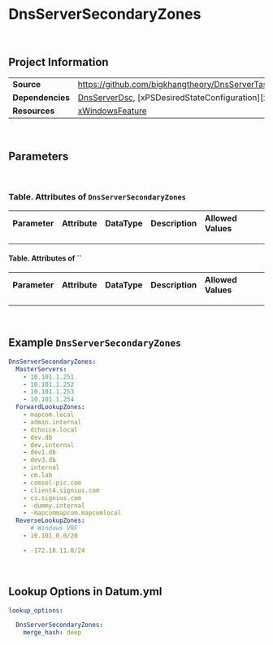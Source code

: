 # DnsServerSecondaryZones



<br />

## Project Information

|                  |                                                                                                                  |
| ---------------- | ---------------------------------------------------------------------------------------------------------------- |
| **Source**       | https://github.com/bigkhangtheory/DnsServerTasks/tree/master/DnsServerTasks/DscResources/DnsServerSecondaryZones |
| **Dependencies** | [DnsServerDsc][DnsServerDsc], [xPSDesiredStateConfiguration][xPSDesiredStateConfiguration]                       |
| **Resources**    | [xWindowsFeature][xWindowsFeature]                                                                               |

<br />

## Parameters

<br />

### Table. Attributes of `DnsServerSecondaryZones`

| Parameter | Attribute | DataType | Description | Allowed Values |
| :-------- | :-------- | :------- | :---------- | :------------- |

---

#### Table. Attributes of ``

| Parameter | Attribute | DataType | Description | Allowed Values |
| :-------- | :-------- | :------- | :---------- | :------------- |

---

<br />

## Example `DnsServerSecondaryZones`

```yaml
DnsServerSecondaryZones:
  MasterServers:
    - 10.101.1.251
    - 10.101.1.252
    - 10.101.1.253
    - 10.101.1.254
  ForwardLookupZones:
    - mapcom.local
    - admin.internal
    - dchoice.local
    - dev.db
    - dev.internal
    - dev1.db
    - dev3.db
    - internal
    - cm.lab
    - comsol-pic.com
    - client4.signius.com
    - cs.signius.com
    - -dummy.internal
    - -mapcommapcom.mapcomlocal
  ReverseLookupZones:
      # Windows VRF
    - 10.101.0.0/20

    - -172.18.11.0/24

```

<br />

## Lookup Options in Datum.yml

```yaml
lookup_options:

  DnsServerSecondaryZones:
    merge_hash: deep

```

<br />

[DnsServerDsc]: https://github.com/dsccommunity/DnsServerDsc
[PSDesiredStateConfiguration]: https://docs.microsoft.com/en-us/powershell/module/psdesiredstateconfiguration/about/about_classes_and_dsc?view=powershell-7.1
[DnsRecordA]: https://github.com/dsccommunity/DnsServerDsc/wiki/DnsRecordA
[DnsRecordAaaa]: https://github.com/dsccommunity/DnsServerDsc/wiki/DnsRecordAaaa
[DnsRecordAaaaScoped]: https://github.com/dsccommunity/DnsServerDsc/wiki/DnsRecordAaaaScoped
[DnsRecordAScoped]: https://github.com/dsccommunity/DnsServerDsc/wiki/DnsRecordAScoped
[DnsRecordBase]: https://github.com/dsccommunity/DnsServerDsc/wiki/DnsRecordBase
[DnsRecordCname]: https://github.com/dsccommunity/DnsServerDsc/wiki/DnsRecordCname
[DnsRecordCnameScoped]: https://github.com/dsccommunity/DnsServerDsc/wiki/DnsRecordCnameScoped
[DnsRecordMx]: https://github.com/dsccommunity/DnsServerDsc/wiki/DnsRecordMx
[DnsRecordMxScoped]: https://github.com/dsccommunity/DnsServerDsc/wiki/DnsRecordMxScoped
[DnsRecordNs]: https://github.com/dsccommunity/DnsServerDsc/wiki/DnsRecordNs
[DnsRecordNsScoped]: https://github.com/dsccommunity/DnsServerDsc/wiki/DnsRecordNsScoped
[DnsRecordPtr]: https://github.com/dsccommunity/DnsServerDsc/wiki/DnsRecordPtr
[DnsRecordSrv]: https://github.com/dsccommunity/DnsServerDsc/wiki/DnsRecordSrv
[DnsRecordSrvScoped]: https://github.com/dsccommunity/DnsServerDsc/wiki/DnsRecordSrvScoped
[DnsServerCache]: https://github.com/dsccommunity/DnsServerDsc/wiki/DnsServerCache
[DnsServerDsc]: https://github.com/dsccommunity/DnsServerDsc/wiki/DnsServerDsc
[DnsServerDsSetting]: https://github.com/dsccommunity/DnsServerDsc/wiki/DnsServerDsSetting
[DnsServerEDns]: https://github.com/dsccommunity/DnsServerDsc/wiki/DnsServerEDns
[DnsServerRecursion]: https://github.com/dsccommunity/DnsServerDsc/wiki/DnsServerRecursion
[DnsServerScavenging]: https://github.com/dsccommunity/DnsServerDsc/wiki/DnsServerScavenging
[DnsServerClientSubnet]: https://github.com/dsccommunity/DnsServerDsc/wiki/DnsServerClientSubnet
[DnsServerConditionalForwarder]: https://github.com/dsccommunity/DnsServerDsc/wiki/DnsServerConditionalForwarder
[DnsServerDiagnostics]: https://github.com/dsccommunity/DnsServerDsc/wiki/DnsServerDiagnostics
[DnsServerForwarder]: https://github.com/dsccommunity/DnsServerDsc/wiki/DnsServerForwarder
[DnsServerPrimaryZone]: https://github.com/dsccommunity/DnsServerDsc/wiki/DnsServerPrimaryZone
[DnsServerRootHint]: https://github.com/dsccommunity/DnsServerDsc/wiki/DnsServerRootHint
[DnsServerSecondaryZone]: https://github.com/dsccommunity/DnsServerDsc/wiki/DnsServerSecondaryZone
[DnsServerSetting]: https://github.com/dsccommunity/DnsServerDsc/wiki/DnsServerSetting
[DnsServerSettingLegacy]: https://github.com/dsccommunity/DnsServerDsc/wiki/DnsServerSettingLegacy
[DnsServerZoneAging]: https://github.com/dsccommunity/DnsServerDsc/wiki/DnsServerZoneAging
[DnsServerZoneScope]: https://github.com/dsccommunity/DnsServerDsc/wiki/DnsServerZoneScope
[DnsServerZoneTransfer]: https://github.com/dsccommunity/DnsServerDsc/wiki/DnsServerZoneTransfer
[xWindowsFeature]: https://github.com/dsccommunity/xPSDesiredStateConfiguration
